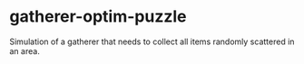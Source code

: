 # gatherer-optim-puzzle
Simulation of a gatherer that needs to collect all items randomly scattered in an area.
